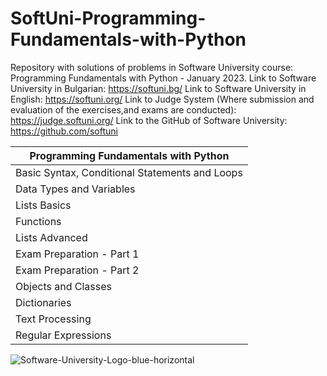 # SoftUni-Programming-Fundamentals-with-Python
Repository with solutions of problems in Software University course: Programming Fundamentals with Python - January 2023.
Link to Software University in Bulgarian: https://softuni.bg/
Link to Software University in English: https://softuni.org/
Link to Judge System (Where submission and evaluation of the exercises,and exams are conducted): https://judge.softuni.org/
Link to the GitHub of Software University: https://github.com/softuni

| Programming Fundamentals with Python |
|------------------------------------------------|
| Basic Syntax, Conditional Statements and Loops |
| Data Types and Variables                       |
| Lists Basics                                   |
| Functions                                      |
| Lists Advanced                                 |
| Exam Preparation - Part 1                      |
| Exam Preparation - Part 2                      |
| Objects and Classes                            |
| Dictionaries                                   |
| Text Processing                                |
| Regular Expressions                            |


![Software-University-Logo-blue-horizontal](https://user-images.githubusercontent.com/99009455/214867496-dbdd1421-e631-406e-a9ee-ef00f05431ac.png)
